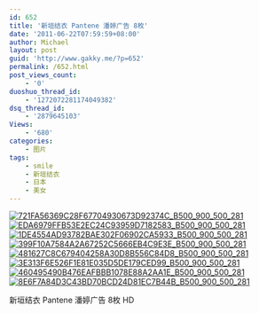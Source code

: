 ```yaml
---
id: 652
title: '新垣结衣 Pantene 潘婷广告 8枚'
date: '2011-06-22T07:59:59+08:00'
author: Michael
layout: post
guid: 'http://www.gakky.me/?p=652'
permalink: /652.html
post_views_count:
    - '0'
duoshuo_thread_id:
    - '1272072281174049382'
dsq_thread_id:
    - '2879645103'
Views:
    - '680'
categories:
    - 图片
tags:
    - smile
    - 新垣结衣
    - 日本
    - 美女
---
```


[![721FA56369C28F67704930673D92374C_B500_900_500_281](http://www.yui-aragaki.org/wp-content/uploads/img/721FA56369C28F67704930673D92374C_B500_900_500_281.jpeg)](http://www.yui-aragaki.org/wp-content/uploads/img/721FA56369C28F67704930673D92374C_B1280_1280_528_297.jpeg) [![EDA6979FFB53E2EC24C93959D7182583_B500_900_500_281](http://www.yui-aragaki.org/wp-content/uploads/img/EDA6979FFB53E2EC24C93959D7182583_B500_900_500_281.jpeg)](http://www.yui-aragaki.org/wp-content/uploads/img/EDA6979FFB53E2EC24C93959D7182583_B1280_1280_528_297.jpeg) [![1DE4554AD93782BAE302F06902CA5933_B500_900_500_281](http://www.yui-aragaki.org/wp-content/uploads/img/1DE4554AD93782BAE302F06902CA5933_B500_900_500_281.jpeg)](http://www.yui-aragaki.org/wp-content/uploads/img/1DE4554AD93782BAE302F06902CA5933_B1280_1280_528_297.jpeg) [![399F10A7584A2A67252C5666EB4C9E3E_B500_900_500_281](http://www.yui-aragaki.org/wp-content/uploads/img/399F10A7584A2A67252C5666EB4C9E3E_B500_900_500_281.jpeg)](http://www.yui-aragaki.org/wp-content/uploads/img/399F10A7584A2A67252C5666EB4C9E3E_B1280_1280_528_297.jpeg) [![481627C8C679404258A30D8B556C84D8_B500_900_500_281](http://www.yui-aragaki.org/wp-content/uploads/img/481627C8C679404258A30D8B556C84D8_B500_900_500_281.jpeg)](http://www.yui-aragaki.org/wp-content/uploads/img/481627C8C679404258A30D8B556C84D8_B1280_1280_528_297.jpeg) [![3E313F6E526F1E81E035D5DE179CED99_B500_900_500_281](http://www.yui-aragaki.org/wp-content/uploads/img/3E313F6E526F1E81E035D5DE179CED99_B500_900_500_281.jpeg)](http://www.yui-aragaki.org/wp-content/uploads/img/3E313F6E526F1E81E035D5DE179CED99_B1280_1280_528_297.jpeg) [![460495490B476EAFBBB1078E88A2AA1E_B500_900_500_281](http://www.yui-aragaki.org/wp-content/uploads/img/460495490B476EAFBBB1078E88A2AA1E_B500_900_500_281.jpeg)](http://www.yui-aragaki.org/wp-content/uploads/img/460495490B476EAFBBB1078E88A2AA1E_B1280_1280_528_297.jpeg) [![8E6F7A84D3C43BD70BCD24D81EC7B44B_B500_900_500_281](http://www.yui-aragaki.org/wp-content/uploads/img/8E6F7A84D3C43BD70BCD24D81EC7B44B_B500_900_500_281.jpeg)](http://www.yui-aragaki.org/wp-content/uploads/img/8E6F7A84D3C43BD70BCD24D81EC7B44B_B1280_1280_528_297.jpeg)

新垣结衣 Pantene 潘婷广告 8枚 HD